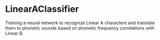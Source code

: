 # LinearAClassifier
Training a neural network to recognize Linear A characters and translate them to phonetic sounds based on phonetic frequency correlations with Linear B.
